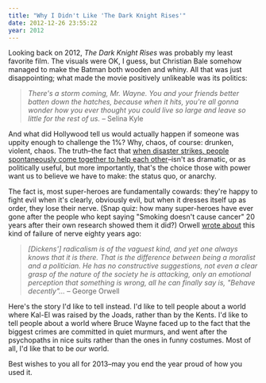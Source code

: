 ```yaml
---
title: "Why I Didn't Like 'The Dark Knight Rises'"
date: 2012-12-26 23:55:22
year: 2012
---
```

<p>Looking back on 2012, <em>The Dark Knight Rises</em> was probably my least favorite film. The visuals were OK, I guess, but Christian Bale somehow managed to make the Batman both wooden and whiny. All that was just disappointing; what made the movie positively unlikeable was its politics:</p>
<blockquote><em>There's a storm coming, Mr. Wayne. You and your friends better batten down the hatches, because when it hits, you're all gonna wonder how you ever thought you could live so large and leave so little for the rest of us.</em>
– Selina Kyle</blockquote>
<p>And what did Hollywood tell us would actually happen if someone was uppity enough to challenge the 1%? Why, chaos, of course: drunken, violent, chaos.  The truth–the fact that <a href="http://www.amazon.com/Paradise-Built-Hell-Extraordinary-Communities/dp/B003F76CA2/r">when disaster strikes, people spontaneously come together to help each other</a>–isn't as dramatic, or as politically useful, but more importantly, that's the choice those with power want us to believe we have to make: the status quo, or anarchy.</p>
<p>The fact is, most super-heroes are fundamentally cowards: they're happy to fight evil when it's clearly, obviously evil, but when it dresses itself up as order, they lose their nerve. (Snap quiz: how many super-heroes have ever gone after the people who kept saying "Smoking doesn't cause cancer" 20 years after their own research showed them it did?) Orwell <a href="http://orwell.ru/library/reviews/dickens/english/e_chd">wrote about</a> this kind of failure of nerve eighty years ago:</p>
<blockquote><em>[Dickens'] radicalism is of the vaguest kind, and yet one always knows that it is there. That is the difference between being a moralist and a politician. He has no constructive suggestions, not even a clear grasp of the nature of the society he is attacking, only an emotional perception that something is wrong, all he can finally say is, "Behave decently"…</em>
– George Orwell</blockquote>
<p>Here's the story I'd like to tell instead. I'd like to tell people about a world where Kal-El was raised by the Joads, rather than by the Kents. I'd like to tell people about a world where Bruce Wayne faced up to the fact that the biggest crimes are committed in quiet murmurs, and went after the psychopaths in nice suits rather than the ones in funny costumes. Most of all, I'd like that to be <em>our</em> world.</p>
<p>Best wishes to you all for 2013–may you end the year proud of how you used it.</p>
